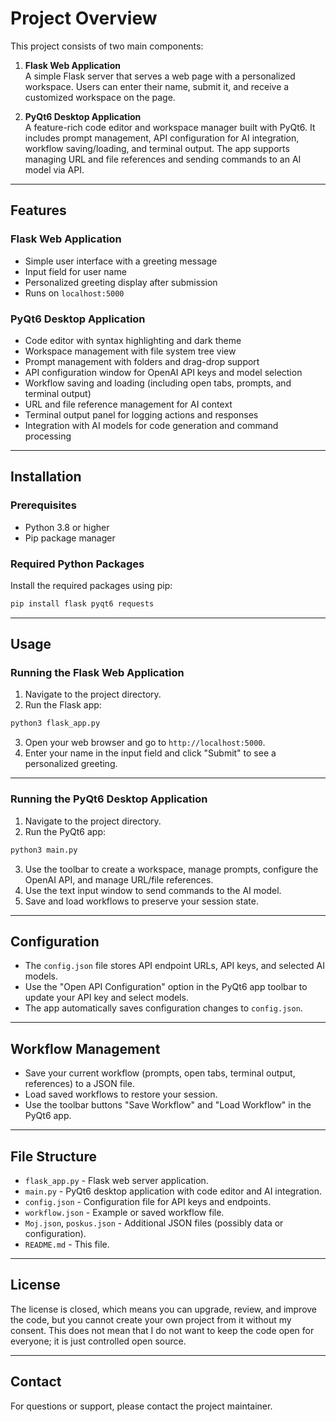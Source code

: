 # Project Overview

This project consists of two main components:

1. **Flask Web Application**  
   A simple Flask server that serves a web page with a personalized workspace. Users can enter their name, submit it, and receive a customized workspace on the page.

2. **PyQt6 Desktop Application**  
   A feature-rich code editor and workspace manager built with PyQt6. It includes prompt management, API configuration for AI integration, workflow saving/loading, and terminal output. The app supports managing URL and file references and sending commands to an AI model via API.

---

## Features

### Flask Web Application
- Simple user interface with a greeting message
- Input field for user name
- Personalized greeting display after submission
- Runs on `localhost:5000`

### PyQt6 Desktop Application
- Code editor with syntax highlighting and dark theme
- Workspace management with file system tree view
- Prompt management with folders and drag-drop support
- API configuration window for OpenAI API keys and model selection
- Workflow saving and loading (including open tabs, prompts, and terminal output)
- URL and file reference management for AI context
- Terminal output panel for logging actions and responses
- Integration with AI models for code generation and command processing

---

## Installation

### Prerequisites
- Python 3.8 or higher
- Pip package manager

### Required Python Packages
Install the required packages using pip:

```bash
pip install flask pyqt6 requests
```

---

## Usage

### Running the Flask Web Application

1. Navigate to the project directory.
2. Run the Flask app:

```bash
python3 flask_app.py
```

3. Open your web browser and go to `http://localhost:5000`.
4. Enter your name in the input field and click "Submit" to see a personalized greeting.

---

### Running the PyQt6 Desktop Application

1. Navigate to the project directory.
2. Run the PyQt6 app:

```bash
python3 main.py
```

3. Use the toolbar to create a workspace, manage prompts, configure the OpenAI API, and manage URL/file references.
4. Use the text input window to send commands to the AI model.
5. Save and load workflows to preserve your session state.

---

## Configuration

- The `config.json` file stores API endpoint URLs, API keys, and selected AI models.
- Use the "Open API Configuration" option in the PyQt6 app toolbar to update your API key and select models.
- The app automatically saves configuration changes to `config.json`.

---

## Workflow Management

- Save your current workflow (prompts, open tabs, terminal output, references) to a JSON file.
- Load saved workflows to restore your session.
- Use the toolbar buttons "Save Workflow" and "Load Workflow" in the PyQt6 app.

---

## File Structure

- `flask_app.py` - Flask web server application.
- `main.py` - PyQt6 desktop application with code editor and AI integration.
- `config.json` - Configuration file for API keys and endpoints.
- `workflow.json` - Example or saved workflow file.
- `Moj.json`, `poskus.json` - Additional JSON files (possibly data or configuration).
- `README.md` - This file.

---

## License

The license is closed, which means you can upgrade, review, and improve the code, but you cannot create your own project from it without my consent. This does not mean that I do not want to keep the code open for everyone; it is just controlled open source.

---

## Contact

For questions or support, please contact the project maintainer.
